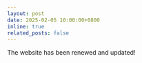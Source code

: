 ```yaml
---
layout: post
date: 2025-02-05 10:00:00+0800
inline: true
related_posts: false
---
```


The website has been renewed and updated!
